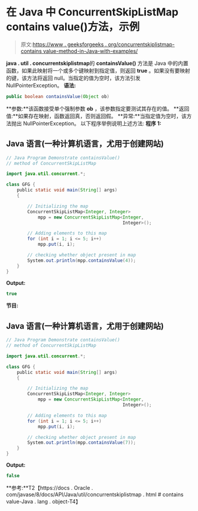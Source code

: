 # 在 Java 中 ConcurrentSkipListMap contains value()方法，示例

> 原文:[https://www . geeksforgeeks . org/concurrentskiplistmap-contains value-method-in-Java-with-examples/](https://www.geeksforgeeks.org/concurrentskiplistmap-containsvalue-method-in-java-with-examples/)

**java . util . concurrentskiplistmap**的 **containsValue()** 方法是 Java 中的内置函数，如果此映射将一个或多个键映射到指定值，则返回 **true** 。如果没有要映射的键，该方法将返回 null。当指定的值为空时，该方法引发 NullPointerException。
**语法:**

```java
public boolean containsValue(Object ob)
```

**参数:**该函数接受单个强制参数 **ob** ，该参数指定要测试其存在的值。
**返回值:**如果存在映射，函数返回真，否则返回假。
**异常:**当指定值为空时，该方法抛出 NullPointerException。
以下程序举例说明上述方法:
**程序 1:**

## Java 语言(一种计算机语言，尤用于创建网站)

```java
// Java Program Demonstrate containsValue()
// method of ConcurrentSkipListMap

import java.util.concurrent.*;

class GFG {
    public static void main(String[] args)
    {

        // Initializing the map
        ConcurrentSkipListMap<Integer, Integer>
            mpp = new ConcurrentSkipListMap<Integer,
                                            Integer>();

        // Adding elements to this map
        for (int i = 1; i <= 5; i++)
            mpp.put(i, i);

        // checking whether object present in map
        System.out.println(mpp.containsValue(4));
    }
}
```

**Output:** 

```java
true
```

**节目:**

## Java 语言(一种计算机语言，尤用于创建网站)

```java
// Java Program Demonstrate containsValue()
// method of ConcurrentSkipListMap

import java.util.concurrent.*;

class GFG {
    public static void main(String[] args)
    {

        // Initializing the map
        ConcurrentSkipListMap<Integer, Integer>
            mpp = new ConcurrentSkipListMap<Integer,
                                            Integer>();

        // Adding elements to this map
        for (int i = 1; i <= 5; i++)
            mpp.put(i, i);

        // checking whether object present in map
        System.out.println(mpp.containsValue(7));
    }
}
```

**Output:** 

```java
false
```

**参考:**T2【https://docs . Oracle . com/javase/8/docs/API/Java/util/concurrentskiplistmap . html # contains value-Java . lang . object-T4】